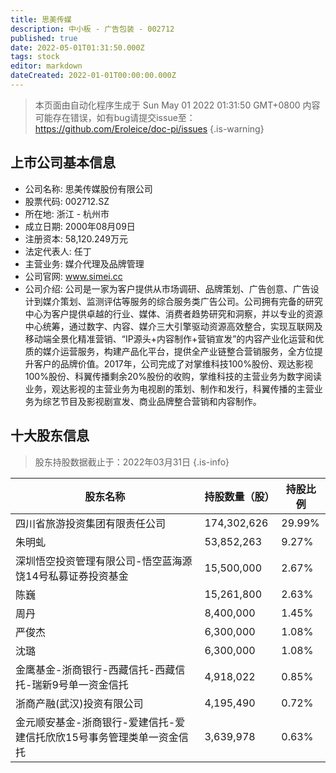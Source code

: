 ```yaml
---
title: 思美传媒
description: 中小板 - 广告包装 - 002712
published: true
date: 2022-05-01T01:31:50.000Z
tags: stock
editor: markdown
dateCreated: 2022-01-01T00:00:00.000Z
---
```


> 本页面由自动化程序生成于 Sun May 01 2022 01:31:50 GMT+0800
> 内容可能存在错误，如有bug请提交issue至：https://github.com/Eroleice/doc-pi/issues
{.is-warning}

## 上市公司基本信息
- 公司名称: 思美传媒股份有限公司
- 股票代码: 002712.SZ
- 所在地: 浙江 - 杭州市
- 成立日期: 2000年08月09日
- 注册资本: 58,120.249万元
- 法定代表人: 任丁
- 主营业务: 媒介代理及品牌管理
- 公司官网: www.simei.cc
- 公司介绍: 公司是一家为客户提供从市场调研、品牌策划、广告创意、广告设计到媒介策划、监测评估等服务的综合服务类广告公司。公司拥有完备的研究中心为客户提供卓越的行业、媒体、消费者趋势研究和洞察，并以专业的资源中心统筹，通过数字、内容、媒介三大引擎驱动资源高效整合，实现互联网及移动端全景化精准营销、“IP源头+内容制作+营销宣发”的内容产业化运营和优质的媒介运营服务，构建产品化平台，提供全产业链整合营销服务，全方位提升客户的品牌价值。2017年，公司完成了对掌维科技100%股份、观达影视100%股份、科翼传播剩余20%股份的收购，掌维科技的主营业务为数字阅读业务，观达影视的主营业务为电视剧的策划、制作和发行，科翼传播的主营业务为综艺节目及影视剧宣发、商业品牌整合营销和内容制作。


## 十大股东信息
> 股东持股数据截止于：2022年03月31日
{.is-info}

| 股东名称 | 持股数量（股） | 持股比例 |
| --- | --- | --- |
| 四川省旅游投资集团有限责任公司 | 174,302,626 | 29.99% |
| 朱明虬 | 53,852,263 | 9.27% |
| 深圳悟空投资管理有限公司-悟空蓝海源饶14号私募证券投资基金 | 15,500,000 | 2.67% |
| 陈巍 | 15,261,800 | 2.63% |
| 周丹 | 8,400,000 | 1.45% |
| 严俊杰 | 6,300,000 | 1.08% |
| 沈璐 | 6,300,000 | 1.08% |
| 金鹰基金-浙商银行-西藏信托-西藏信托-瑞新9号单一资金信托 | 4,918,022 | 0.85% |
| 浙商产融(武汉)投资有限公司 | 4,195,490 | 0.72% |
| 金元顺安基金-浙商银行-爱建信托-爱建信托欣欣15号事务管理类单一资金信托 | 3,639,978 | 0.63% |





